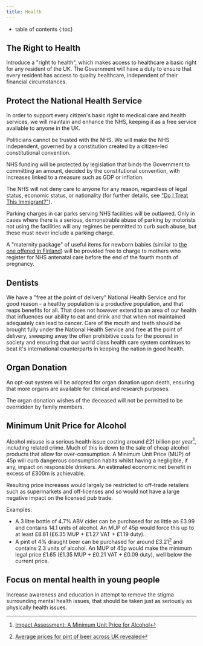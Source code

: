 ```yaml
---
title: Health
---
```

* table of contents 
{:toc}

## The Right to Health

Introduce a "right to health", which makes access to healthcare a basic right for any resident of the UK. The Government will have a duty to ensure that every resident has access to quality healthcare, independent of their financial circumstances.

## Protect the National Health Service

In order to support every citizen's basic right to medical care and health services, we will maintain and enhance the NHS, keeping it as a free service available to anyone in the UK.

Politicians cannot be trusted with the NHS. We will make the NHS independent, governed by a constitution created by a citizen-led constitutional convention.

NHS funding will be protected by legislation that binds the Government to committing an amount, decided by the constitutional convention, with increases linked to a measure such as GDP or inflation.

The NHS will not deny care to anyone for any reason, regardless of legal status, economic status, or nationality (for further details, see ["Do I Treat This Immigrant?"](http://doitreatthisimmigrant.com/)).

Parking charges in car parks serving NHS facilities will be outlawed. Only in cases where there is a serious, demonstrable abuse of parking by motorists not using the facilities will any regimes be permitted to curb such abuse, but these must never include a parking charge.

A "maternity package" of useful items for newborn babies (similar to [the one offered in Finland](http://www.kela.fi/web/en/maternitypackage)) will be provided free to charge to mothers who register for NHS antenatal care before the end of the fourth month of pregnancy.

## Dentists

We have a "free at the point of delivery" National Health Service and for good reason - a healthy population is a productive population, and that reaps benefits for all. That does not however extend to an area of our health that influences our ability to eat and drink and that when not maintained adequately can lead to cancer.
Care of the mouth and teeth should be brought fully under the National Health Service and free at the point of delivery, sweeping away the often prohibitive costs for the poorest in society and ensuring that our world class health care system continues to beat it's international counterparts in keeping the nation in good health.

## Organ Donation

An opt-out system will be adopted for organ donation upon death, ensuring that more organs are available for clinical and research purposes.

The organ donation wishes of the deceased will not be permitted to be overridden by family members.

## Minimum Unit Price for Alcohol

Alcohol misuse is a serious health issue costing around £21 billion per year[^alcohol-impact], including related crime. Much of this is down to the sale of cheap alcohol products that allow for over-consumption. A Minimum Unit Price (MUP) of 45p will curb dangerous consumption habits whilst having a negligible, if any, impact on responsible drinkers. An estimated economic net benefit in excess of £300m is achievable.

[^alcohol-impact]: [Impact Assessment: A Minimum Unit Price for Alcohol](https://www.gov.uk/government/uploads/system/uploads/attachment_data/file/157763/ia-minimum-unit-pricing.pdf)

Resulting price increases would largely be restricted to off-trade retailers such as supermarkets and off-licenses and so would not have a large negative impact on the licensed pub trade.

Examples:
 * A 3 litre bottle of 4.7% ABV cider can be purchased for as little as £3.99 and contains 14.1 units of alcohol. An MUP of 45p would force this up to at least £8.81 (£6.35 MUP + £1.27 VAT + £1.19 duty).
 * A pint of 4% draught beer can be purchased for around £3.21[^beer-prices] and contains 2.3 units of alcohol. An MUP of 45p would make the minimum legal price £1.65 (£1.35 MUP + £0.21 VAT + £0.09 duty), well below the current price.

 [^beer-prices]: [Average prices for pint of beer across UK revealed](http://www.mirror.co.uk/money/personal-finance/average-prices-pint-beer-across-2234409#ixzz2tOXabpqa)

## Focus on mental health in young people
Increase awareness and education in attempt to remove the stigma surrounding mental health issues, that should be taken just as seriously as physically health issues.

